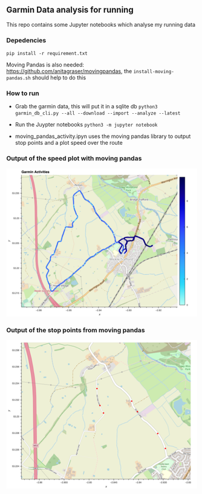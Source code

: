 ## Garmin Data analysis for running

This repo contains some Jupyter notebooks which analyse my running data

### Depedencies

```
pip install -r requirement.txt

```
Moving Pandas is also needed: https://github.com/anitagraser/movingpandas, the `install-moving-pandas.sh` should help to do this 

### How to run

* Grab the garmin data, this will put it in a sqlite db `python3 garmin_db_cli.py --all --download --import --analyze --latest`

* Run the Juypter notebooks `python3 -m jupyter notebook`

* moving_pandas_activity.ipyn uses the moving pandas library to output stop points and a plot speed over the route

### Output of the speed plot with moving pandas
![Speed analysis](https://github.com/ddowding/running-analysis/blob/master/notebook_outputs/speed_plot.png)

### Output of the stop points from moving pandas
![Stop point analysis](https://github.com/ddowding/running-analysis/blob/master/notebook_outputs/stop_points.png)


